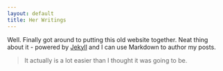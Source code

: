 ```yaml
---
layout: default
title: Her Writings
---
```

Well. Finally got around to putting this old website together. Neat thing about it - powered by [Jekyll](http://jekyllrb.com) and I can use Markdown to author my posts. 

> It actually is a lot easier than I thought it was going to be.
